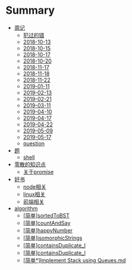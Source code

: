 # Summary

* [周记](README.md)
    * [犯过的错](./week/all_error.md)
    * [2018-10-13](./week/2018-10-13.md)
    * [2018-10-15](./week/2018-10-15.md)
    * [2018-10-17](./week/2018-10-17.md)
    * [2018-10-20](./week/2018-10-20.md)
    * [2018-11-17](./week/2018-11-17.md)
    * [2018-11-18](./week/2018-11-18.md)
    * [2018-11-22](./week/2018-11-22.md)
    * [2019-01-11](./week/2019-01-11.md)
    * [2019-02-13](./week/2019-02-13.md)
    * [2019-02-21](./week/2019-02-21.md)
    * [2019-03-11](./week/2019-03-11.md)
    * [2019-04-10](./week/2019-04-10.md)
    * [2019-04-17](./week/2019-04-17.md)
    * [2019-04-22](./week/2019-04-22.md)
    * [2019-05-09](./week/2019-05-09.md)
    * [2019-05-17](./week/2019-05-17.md)
    * [question](./week/2019/question.md)
* [题](./question/README.md)
    * [shell](./question/shell.md)
* [零散的知识点](README.md)
    * [关于promise](./tech/promise.md)
* [好书](README.md)
    * [node相关](./books/node.md)
    * [linux相关](./books/linux.md)
    * [前端相关](./books/book.md)
* [algorithm](./algorithm/readme.md)
    * [[简单]sortedToBST](./algorithm/sortedToBST.md)
    * [[简单]countAndSay](./algorithm/countAndSay.md)
    * [[简单]happyNumber](./algorithm/happyNumber.md)
    * [[简单]isomorphicStrings](./algorithm/isomorphicStrings.md)
    * [[简单]containsDuplicate_I](./algorithm/containsDuplicate_I)
    * [[简单]containsDuplicate_I](./algorithm/containsDuplicate_Ⅱ)
    * [[简单*]Implement Stack using Queues.md](./algorithm/implementStackUsingQueues.md)


